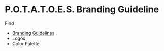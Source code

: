 # P.O.T.A.T.O.E.S. Branding Guideline
Find
* [Branding Guidelines](https://github.com/eshsrobotics/database/wiki/Branding-Guideline)
* Logos
* Color Palette
